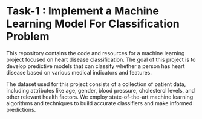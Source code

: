 # Task-1 : Implement a Machine Learning Model For Classification Problem
This repository contains the code and resources for a machine learning project focused on heart disease classification. The goal of this project is to develop predictive models that can classify whether a person has heart disease based on various medical indicators and features.

The dataset used for this project consists of a collection of patient data, including attributes like age, gender, blood pressure, cholesterol levels, and other relevant health factors. We employ state-of-the-art machine learning algorithms and techniques to build accurate classifiers and make informed predictions.

